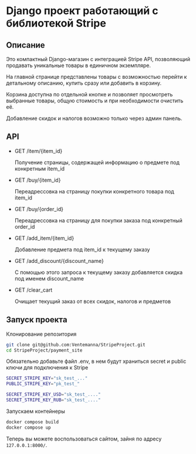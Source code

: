 # Django проект работающий с библиотекой Stripe

## Описание

Это компактный Django-магазин с интеграцией Stripe API, позволяющий продавать уникальные товары в единичном экземпляре.

На главной странице представлены товары с возможностью перейти к детальному описанию, купить сразу или добавить в корзину.

Корзина доступна по отдельной кнопке и позволяет просмотреть выбранные товары, общую стоимость и при необходимости очистить её.

Добавление скидок и налогов возможно только через админ панель.

## API

- GET /item/{item_id}

  Получение страницы, содержащей информацию о предмете под конкретным item_id


- GET /buy/{item_id}

  Переадрессовка на страницу покупки конкретного товара под item_id


- GET /buy/{order_id} 

  Переадрессовка на страницу для покупки заказа под конкретный order_id


- GET /add_item/{item_id}

  Добавление предмета под item_id к текущему заказу


- GET /add_discount/{discount_name}

  С помощью этого запроса к текущему заказу добавляется скидка под именем discount_name


- GET /clear_cart

  Очищает текущий заказ от всех скидок, налогов и предметов


## Запуск проекта

Клонирование репозитория

```bash
git clone git@github.com:Ventemanna/StripeProject.git
cd StripeProject/payment_site
```

Обязательно добавьте файл .env, в нем будут храниться secret и public ключи для подключения к Stripe
```bash
SECRET_STRIPE_KEY="sk_test_..."
PUBLIC_STRIPE_KEY="pk_test_"

SECRET_STRIPE_KEY_USD="sk_test_...."
SECRET_STRIPE_KEY_RUB="sk_test_...."
```

Запускаем контейнеры
```bash
docker compose build
docker compose up
```

Теперь вы можете воспользоваться сайтом, зайня по адресу `127.0.0.1:8000/`.